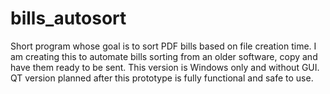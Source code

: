 # bills_autosort
Short program whose goal is to sort PDF bills based on file creation time.
I am creating this to automate bills sorting from an older software, copy and have them ready to be sent.
This version is Windows only and without GUI.
QT version planned after this prototype is fully functional and safe to use.

